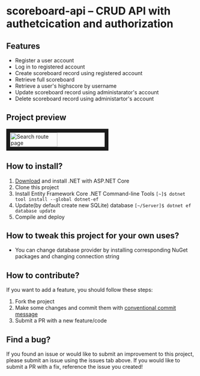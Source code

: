 # scoreboard-api – CRUD API with authetcication and authorization

## Features

- Register a user account
- Log in to registered account
- Create scoreboard record using registered account
- Retrieve full scoreboard
- Retrieve a user's highscore by username
- Update scoreboard record using administarator's account
- Delete scoreboard record using administartor's account

## Project preview

<div style="display: flex;">
  <img src="http://drive.google.com/uc?export=view&id=1ex5QnARWT0kj3nvmgs55pNKG1eC3vuOP" alt="Search route page" width="50%" border="10" />
</div>                                                                                                                                          
                                                                                                                                                    
## How to install?

1. [Download](https://dotnet.microsoft.com/download) and install .NET with ASP.NET Core
2. Clone this project
3. Install Entity Framework Core .NET Command-line Tools `[~]$ dotnet tool install --global dotnet-ef`
4. Update(by default create new SQLite) database `[~/Server]$ dotnet ef database update`
5. Compile and deploy

## How to tweak this project for your own uses?

- You can change database provider by installing corresponding NuGet packages and changing connection string

## How to contribute?

If you want to add a feature, you should follow these steps:

1. Fork the project
2. Make some changes and commit them with [conventional commit message](https://www.freecodecamp.org/news/how-to-write-better-git-commit-messages/)
3. Submit a PR with a new feature/code

## Find a bug?

If you found an issue or would like to submit an improvement to this project, please submit an issue using the issues tab above. If you would like to submit a PR with a fix, reference the issue you created!

